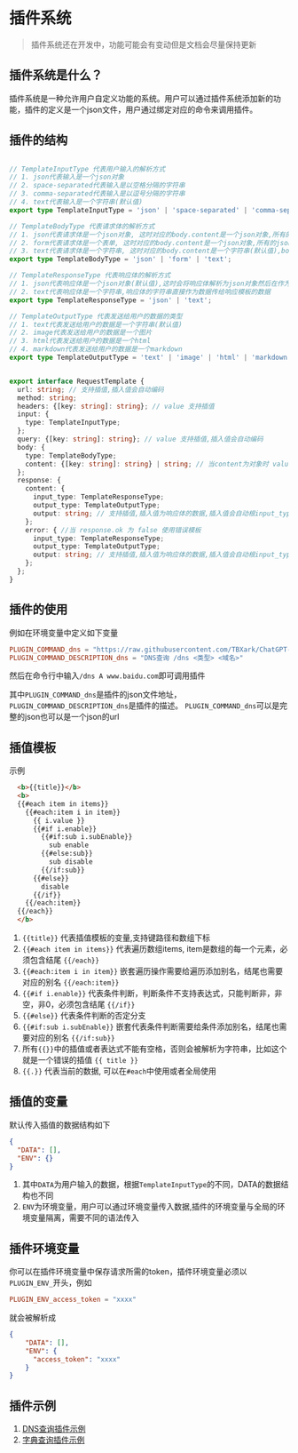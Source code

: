 # 插件系统

> 插件系统还在开发中，功能可能会有变动但是文档会尽量保持更新


## 插件系统是什么？

插件系统是一种允许用户自定义功能的系统。用户可以通过插件系统添加新的功能，插件的定义是一个json文件，用户通过绑定对应的命令来调用插件。


## 插件的结构

```typescript

// TemplateInputType 代表用户输入的解析方式
// 1. json代表输入是一个json对象
// 2. space-separated代表输入是以空格分隔的字符串
// 3. comma-separated代表输入是以逗号分隔的字符串
// 4. text代表输入是一个字符串(默认值)
export type TemplateInputType = 'json' | 'space-separated' | 'comma-separated' | 'text';

// TemplateBodyType 代表请求体的解析方式
// 1. json代表请求体是一个json对象, 这时对应的body.content是一个json对象,所有的json的value都可以通过插值模板注入数据
// 2. form代表请求体是一个表单, 这时对应的body.content是一个json对象,所有的json的value都可以通过插值模板注入数据
// 3. text代表请求体是一个字符串, 这时对应的body.content是一个字符串(默认值),body.content可以通过插值模板注入数据
export type TemplateBodyType = 'json' | 'form' | 'text';

// TemplateResponseType 代表响应体的解析方式
// 1. json代表响应体是一个json对象(默认值),这时会将响应体解析为json对象然后在作为输入传给响应模板的数据
// 2. text代表响应体是一个字符串,响应体的字符串直接作为数据传给响应模板的数据
export type TemplateResponseType = 'json' | 'text';

// TemplateOutputType 代表发送给用户的数据的类型
// 1. text代表发送给用户的数据是一个字符串(默认值)
// 2. image代表发送给用户的数据是一个图片
// 3. html代表发送给用户的数据是一个html
// 4. markdown代表发送给用户的数据是一个markdown
export type TemplateOutputType = 'text' | 'image' | 'html' | 'markdown';


export interface RequestTemplate {
  url: string; // 支持插值,插入值会自动编码
  method: string;
  headers: {[key: string]: string}; // value 支持插值
  input: {
    type: TemplateInputType;
  };
  query: {[key: string]: string}; // value 支持插值,插入值会自动编码
  body: {
    type: TemplateBodyType;
    content: {[key: string]: string} | string; // 当content为对象时 value 支持插值, 当content为字符串时支持插值
  };
  response: {
    content: {
      input_type: TemplateResponseType;
      output_type: TemplateOutputType;
      output: string; // 支持插值,插入值为响应体的数据,插入值会自动根input_type据编码
    };
    error: { //当 response.ok 为 false 使用错误模板
      input_type: TemplateResponseType;
      output_type: TemplateOutputType;
      output: string; // 支持插值,插入值为响应体的数据,插入值会自动根input_type据编码
    };
  };
}
```

## 插件的使用

例如在环境变量中定义如下变量

```toml
PLUGIN_COMMAND_dns = "https://raw.githubusercontent.com/TBXark/ChatGPT-Telegram-Workers/dev/plugins/dns.json"
PLUGIN_COMMAND_DESCRIPTION_dns = "DNS查询 /dns <类型> <域名>"
```

然后在命令行中输入`/dns A www.baidu.com`即可调用插件

其中`PLUGIN_COMMAND_dns`是插件的json文件地址，`PLUGIN_COMMAND_DESCRIPTION_dns`是插件的描述。
`PLUGIN_COMMAND_dns`可以是完整的json也可以是一个json的url


## 插值模板

示例

```html
  <b>{{title}}</b>
  <b>
  {{#each item in items}}
    {{#each:item i in item}}
      {{ i.value }}
      {{#if i.enable}}
        {{#if:sub i.subEnable}}
          sub enable
        {{#else:sub}}
          sub disable
        {{/if:sub}}
      {{#else}}
        disable
      {{/if}}
    {{/each:item}}
  {{/each}}
  </b>
```

1. `{{title}}` 代表插值模板的变量,支持键路径和数组下标
2. `{{#each item in items}}` 代表遍历数组items, item是数组的每一个元素，必须包含结尾 `{{/each}}`
3. `{{#each:item i in item}}` 嵌套遍历操作需要给遍历添加别名，结尾也需要对应的别名 `{{/each:item}}`
4. `{{#if i.enable}}` 代表条件判断，判断条件不支持表达式，只能判断非，非空，非0，必须包含结尾 `{{/if}}`
5. `{{#else}}` 代表条件判断的否定分支
6. `{{#if:sub i.subEnable}}` 嵌套代表条件判断需要给条件添加别名，结尾也需要对应的别名 `{{/if:sub}}`
7. 所有`{{}}`中的插值或者表达式不能有空格，否则会被解析为字符串，比如这个就是一个错误的插值 `{{ title }}`
8. `{{.}}` 代表当前的数据, 可以在`#each`中使用或者全局使用


## 插值的变量

默认传入插值的数据结构如下

```json
{
  "DATA": [],
  "ENV": {}
}
```

1. 其中`DATA`为用户输入的数据，根据`TemplateInputType`的不同，DATA的数据结构也不同
2. `ENV`为环境变量，用户可以通过环境变量传入数据,插件的环境变量与全局的环境变量隔离，需要不同的语法传入


## 插件环境变量

你可以在插件环境变量中保存请求所需的token，插件环境变量必须以`PLUGIN_ENV_`开头，例如

```toml
PLUGIN_ENV_access_token = "xxxx"
```

就会被解析成

```json
{
    "DATA": [],
    "ENV": {
      "access_token": "xxxx"
    }
}
```

## 插件示例

1. [DNS查询插件示例](dns.json)
2. [字典查询插件示例](dicten.json)